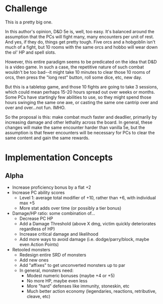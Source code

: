 # Challenge

This is a pretty big one.

In this author's opinion, D&D 5e is, well, too easy. It's balanced around the assumption that the PCs will fight many, many encounters per unit of rest. And yes, if they do, things get pretty tough. Five orcs and a hobgoblin isn't much of a fight, but 10 rooms with the same orcs and hobbo will wear down the ol' HP and spell slots.

However, this entire paradigm seems to be predicated on the idea that D&D is a video game. In such a case, the repetitive nature of such combat wouldn't be too bad--it might take 10 minutes to clear those 10 rooms of orcs, then press the "long rest" button, roll some dice, etc, new day.

But this is a tabletop game, and those 10 fights are going to take 3 sessions, which could mean perhaps 15-20 hours spread out over weeks or months. Some PCs have startingly few abilities to use, so they might spend those hours swinging the same one axe, or casting the same one cantrip over and over and over...not fun. IMHO.

So the proposal is this: make combat much faster and deadlier, primarily by increasing damage and other lethality across the board. In general, these changes will make the same encounter harder than vanilla 5e, but the assumption is that fewer encounters will be necessary for PCs to clear the same content and gain the same rewards.


# Implementation Concepts

## Alpha

+ Increase proficiency bonus by a flat +2
+ Increase PC ability scores
  + Level 1: average total modifier of +10, rather than +6, with individual max +5
  + More stat adds over time (or possibly a tier bonus)
+ Damage/HP ratio: some combination of...
  + Decrease PC HP
  + Add a Damage Threshold (above X dmg, victim quickly deteriorates regardless of HP)
  + Increase critical damage and likelihood
  + Add more ways to avoid damage (i.e. dodge/parry/block, maybe even Action Points)
+ Retooled monsters
  + Redesign entire SRD of monsters
  + Add new ones
  + Add "affixes" to get unconverted monsters up to par
  + In general, monsters need:
    + Modest numeric bonuses (maybe +4 or +5)
    + No more HP, maybe even less
    + More "hard" defenses like immunity, stoneskin, etc
    + Much better action economy (legendaries, reactions, retributive, cleave, etc)
